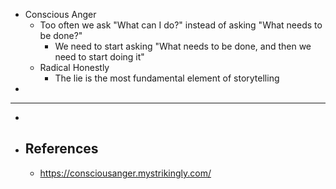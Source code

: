 - Conscious Anger
	- Too often we ask "What can I do?" instead of asking "What needs to be done?"
		- We need to start asking "What needs to be done, and then we need to start doing it"
	- Radical Honestly
		- The lie is the most fundamental element of storytelling
-
- ---
-
- ## References
	- https://consciousanger.mystrikingly.com/